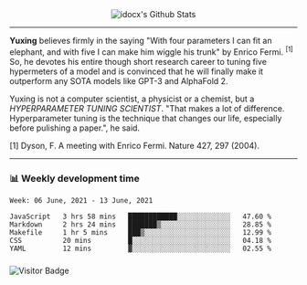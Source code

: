 <div align="center">
    <img align="center" src="https://github-readme-stats.vercel.app/api?username=idocx&show_icons=true&count_private=true&hide_border=true" alt="idocx's Github Stats"></img>
</div>

---

**Yuxing** believes firmly in the saying "With four parameters I can fit an elephant, and with five I can make him wiggle his trunk" by Enrico Fermi. <sup>[1]</sup> So, he devotes his entire though short research career to tuning five hypermeters of a model and is convinced that he will finally make it outperform any SOTA models like GPT-3 and AlphaFold 2.

Yuxing is not a computer scientist, a physicist or a chemist, but a *HYPERPARAMETER TUNING SCIENTIST*. "That makes a lot of difference. Hyperparameter tuning is the technique that changes our life, especially before pulishing a paper.", he said.

[1] Dyson, F. A meeting with Enrico Fermi. Nature 427, 297 (2004).


---

### 📊 Weekly development time
<!--START_SECTION:waka-->
```text
Week: 06 June, 2021 - 13 June, 2021

JavaScript   3 hrs 58 mins   ████████████░░░░░░░░░░░░░   47.60 % 
Markdown     2 hrs 24 mins   ███████▒░░░░░░░░░░░░░░░░░   28.85 % 
Makefile     1 hr 5 mins     ███▒░░░░░░░░░░░░░░░░░░░░░   12.99 % 
CSS          20 mins         █░░░░░░░░░░░░░░░░░░░░░░░░   04.18 % 
YAML         12 mins         ▓░░░░░░░░░░░░░░░░░░░░░░░░   02.55 % 
```
<!--END_SECTION:waka-->

### 

![Visitor Badge](https://visitor-badge.laobi.icu/badge?page_id=idocx.idocx)